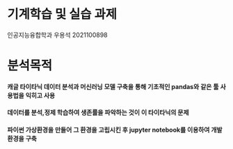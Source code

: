 # 기계학습 및 실습 과제

인공지능융합학과 우용석 2021100898

# 분석목적
#### 캐글 타이타닉 데이터 분석과 머신러닝 모델 구축을 통해 기초적인 pandas와 같은 툴 사용법을 익히고 사용
#### 데이터를 분석,정제 학습하여 생존률을 파악하는 것이 이 타이타닉의 문제
#### 파이썬 가상환경을 만들어 그 환경을 고립시킨 후 jupyter notebook를 이용하여 개발환경을 구축